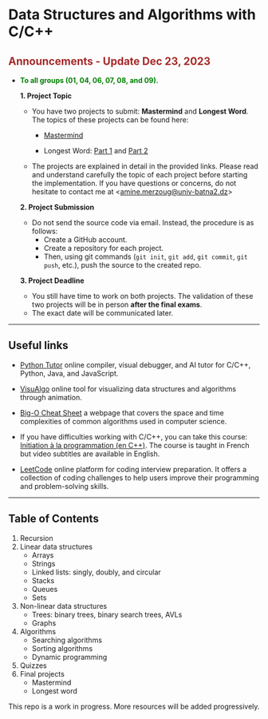 # Data Structures and Algorithms with C/C++

## <span style="color:brown;"> Announcements - Update Dec 23, 2023</span>

- <span style="color:green;">**To all groups (01, 04, 06, 07, 08, and 09).**</span>

  **1. Project Topic**

  - You have two projects to submit: **Mastermind** and **Longest Word**. The topics of these projects can be found here:
    - [Mastermind](6.%20final%20projects/mastermind/)
  
    - Longest Word: [Part 1](6.%20final%20projects/longest%20word/part%201/) and [Part 2](6.%20final%20projects/longest%20word/part%202/)

   - The projects are explained in detail in the provided links. Please read and understand carefully the topic of each project before starting the implementation. If you have questions or concerns, do not hesitate to contact me at <[amine.merzoug@univ-batna2.dz](mailto:amine.merzoug@univ-batna2.dz)>

  **2. Project Submission**

   - Do not send the source code via email. Instead, the procedure is as follows:
      - Create a GitHub account.
      - Create a repository for each project.
      - Then, using git commands (`git init`, `git add`, `git commit`, `git push`, etc.), push the source to the created repo.

  **3. Project Deadline**

   - You still have time to work on both projects. The validation of these two projects will be in person **after the final exams**.
   - The exact date will be communicated later.

---

## Useful links 

- [Python Tutor](https://pythontutor.com) online compiler, visual debugger, and AI tutor for C/C++, Python, Java, and JavaScript.

- [VisuAlgo](https://visualgo.net) online tool for visualizing data structures and algorithms through animation.

- [Big-O Cheat Sheet](https://www.bigocheatsheet.com/) a webpage that covers the space and time complexities of common algorithms used in computer science.

- If you have difficulties working with C/C++, you can take this course: [Initiation à la programmation (en C++)](https://www.coursera.org/learn/initiation-programmation-cpp). The course is taught in French but video subtitles are available in English.

- [LeetCode](https://leetcode.com/) online platform for coding interview preparation. It offers a collection of coding challenges to help users improve their programming and problem-solving skills.


---

## Table of Contents

1. Recursion
2. Linear data structures
   - Arrays
   - Strings
   - Linked lists: singly, doubly, and circular
   - Stacks
   - Queues
   - Sets
3. Non-linear data structures
   - Trees: binary trees, binary search trees, AVLs
   - Graphs
5. Algorithms
   - Searching algorithms
   - Sorting algorithms
   - Dynamic programming
6. Quizzes
7. Final projects
   - Mastermind
   - Longest word

This repo is a work in progress. More resources will be added progressively.